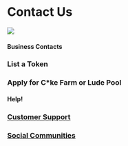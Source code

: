 # Contact Us

![](../.gitbook/assets/Contact\_Team.png)

####

#### Business Contacts

### List a Token

### Apply for C\*ke Farm or Lude Pool



####

#### Help!

### [Customer Support](customer-support.md#there-is-no-customer-support-for-pancakeswap)

### [Social Communities](telegram.md)
